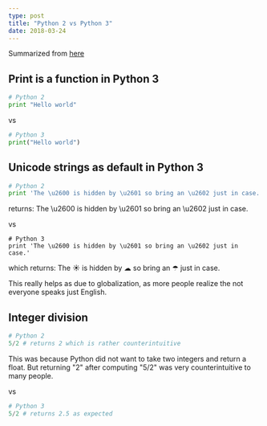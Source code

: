```yaml
---
type: post 
title: "Python 2 vs Python 3"
date: 2018-03-24
---
```


Summarized from [here](http://blog.teamtreehouse.com/python-2-vs-python-3)

## Print is a function in Python 3

```py
# Python 2
print "Hello world"
```

vs

```py
# Python 3
print("Hello world")
```

## Unicode strings as default in Python 3

```py
# Python 2
print 'The \u2600 is hidden by \u2601 so bring an \u2602 just in case.'
```
returns: The \u2600 is hidden by \u2601 so bring an \u2602 just in case.

vs
```
# Python 3
print 'The \u2600 is hidden by \u2601 so bring an \u2602 just in case.'
```
which returns: The &#9728; is hidden by &#9729; so bring an &#9730; just in case.

This really helps as due to globalization,
as more people realize the not everyone speaks just English.

## Integer division
```py
# Python 2
5/2 # returns 2 which is rather counterintuitive
```
This was because Python did not want to take two integers and return a float.
But returning "2" after computing "5/2" was very counterintuitive to many people.

vs

```py
# Python 3
5/2 # returns 2.5 as expected
```

